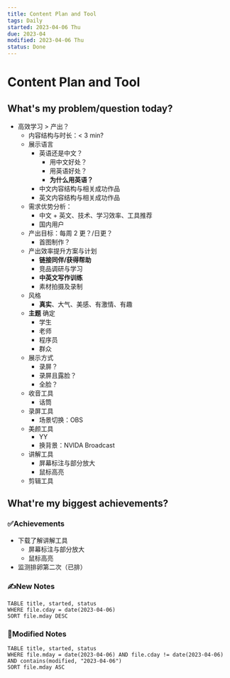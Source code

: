 ```yaml
---
title: Content Plan and Tool
tags: Daily
started: 2023-04-06 Thu
due: 2023-04
modified: 2023-04-06 Thu
status: Done
---
```

# Content Plan and Tool
## What's my problem/question today?
- 高效学习 > 产出？
	- 内容结构与时长：< 3 min?
	- 展示语言
		- 英语还是中文？
			- 用中文好处？
			- 用英语好处？
			- **为什么用英语？**
		- 中文内容结构与相关成功作品
		- 英文内容结构与相关成功作品
	- 需求优势分析：
		- 中文 + 英文、技术、学习效率、工具推荐
		- 国内用户
	- 产出目标：每周 2 更？/日更？
		- 首图制作？
	- 产出效率提升方案与计划
		- **链接同伴/获得帮助**
		- 竞品调研与学习
		- **中英文写作训练**
		- 素材拍摄及录制
	- 风格
		- **真实**、大气、美感、有激情、有趣
	- **主题** 确定
		- 学生
		- 老师
		- 程序员
		- 群众
	- 展示方式
		- 录屏？
		- 录屏且露脸？
		- 全脸？
	- 收音工具
		- 话筒
	- 录屏工具
		- 场景切换：OBS
	- 美颜工具
		- YY
		- 换背景：NVIDA Broadcast
	- 讲解工具
		- 屏幕标注与部分放大
		- 鼠标高亮
	- 剪辑工具
## What're my biggest achievements?
### ✅Achievements
- 下载了解讲解工具
	- 屏幕标注与部分放大
	- 鼠标高亮
- 监测排卵第二次（已排）
### ✍️New Notes

```dataview
TABLE title, started, status
WHERE file.cday = date(2023-04-06)
SORT file.mday DESC
```

### 📝Modified Notes

```dataview
TABLE title, started, status
WHERE file.mday = date(2023-04-06) AND file.cday != date(2023-04-06) AND contains(modified, "2023-04-06")
SORT file.mday ASC
```